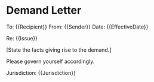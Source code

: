 # Demand Letter

To: {{Recipient}}
From: {{Sender}}
Date: {{EffectiveDate}}

Re: {{Issue}}

[State the facts giving rise to the demand.]

Please govern yourself accordingly.

Jurisdiction: {{Jurisdiction}}
